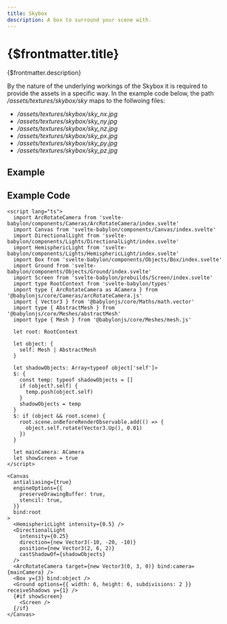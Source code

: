 ```yaml
---
title: Skybox
description: A box to surround your scene with.
---
```


<script>
  import SkyboxStory from 'svelte-babylon/prebuilds/Skybox/Skybox.story.svelte'
  import ExampleWrapper from '$routes/docs/_components/ExampleWrapper.svelte'
</script>

# {$frontmatter.title}

{$frontmatter.description}

By the nature of the underlying workings of the Skybox it is required to provide the assets in a specific way.
In the example code below, the path <i>/assets/textures/skybox/sky</i> maps to the follwoing files:

- <i>/assets/textures/skybox/sky_nx.jpg</i>
- <i>/assets/textures/skybox/sky_ny.jpg</i>
- <i>/assets/textures/skybox/sky_nz.jpg</i>
- <i>/assets/textures/skybox/sky_px.jpg</i>
- <i>/assets/textures/skybox/sky_py.jpg</i>
- <i>/assets/textures/skybox/sky_pz.jpg</i>

## Example

<ExampleWrapper>
  <SkyboxStory />
</ExampleWrapper>

## Example Code
```svelte
<script lang="ts">
  import ArcRotateCamera from 'svelte-babylon/components/Cameras/ArcRotateCamera/index.svelte'
  import Canvas from 'svelte-babylon/components/Canvas/index.svelte'
  import DirectionalLight from 'svelte-babylon/components/Lights/DirectionalLight/index.svelte'
  import HemisphericLight from 'svelte-babylon/components/Lights/HemisphericLight/index.svelte'
  import Box from 'svelte-babylon/components/Objects/Box/index.svelte'
  import Ground from 'svelte-babylon/components/Objects/Ground/index.svelte'
  import Screen from 'svelte-babylon/prebuilds/Screen/index.svelte'
  import type RootContext from 'svelte-babylon/types'
  import type { ArcRotateCamera as ACamera } from '@babylonjs/core/Cameras/arcRotateCamera.js'
  import { Vector3 } from '@babylonjs/core/Maths/math.vector'
  import type { AbstractMesh } from '@babylonjs/core/Meshes/abstractMesh'
  import type { Mesh } from '@babylonjs/core/Meshes/mesh.js'

  let root: RootContext

  let object: {
    self: Mesh | AbstractMesh
  }

  let shadowObjects: Array<typeof object['self']>
  $: {
    const temp: typeof shadowObjects = []
    if (object?.self) {
      temp.push(object.self)
    }
    shadowObjects = temp
  }
  $: if (object && root.scene) {
    root.scene.onBeforeRenderObservable.add(() => {
      object.self.rotate(Vector3.Up(), 0.01)
    })
  }

  let mainCamera: ACamera
  let showScreen = true
</script>

<Canvas
  antialiasing={true}
  engineOptions={{
    preserveDrawingBuffer: true,
    stencil: true,
  }}
  bind:root
>
  <HemisphericLight intensity={0.5} />
  <DirectionalLight
    intensity={0.25}
    direction={new Vector3(-10, -20, -10)}
    position={new Vector3(2, 6, 2)}
    castShadowOf={shadowObjects}
  />
  <ArcRotateCamera target={new Vector3(0, 3, 0)} bind:camera={mainCamera} />
  <Box y={3} bind:object />
  <Ground options={{ width: 6, height: 6, subdivisions: 2 }} receiveShadows y={1} />
  {#if showScreen}
    <Screen />
  {/if}
</Canvas>
```
